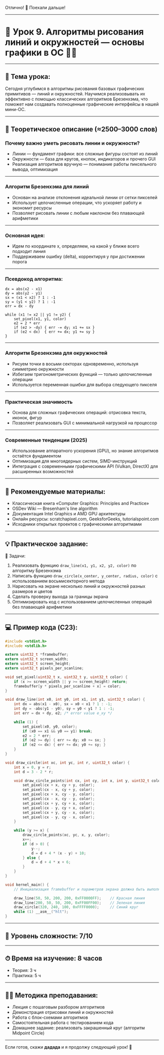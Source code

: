 Отлично! 🚀 Поехали дальше!

---

# 🔹 Урок 9. Алгоритмы рисования линий и окружностей — основы графики в ОС 🎯📐

---

## 🧩 Тема урока:

Сегодня углубимся в алгоритмы рисования базовых графических примитивов — линий и окружностей. Научимся реализовывать их эффективно с помощью классических алгоритмов Брезенхэма, что поможет нам создавать полноценные графические интерфейсы в нашей мини-ОС.

---

## 🧠 Теоретическое описание (≈2500–3000 слов)

### Почему важно уметь рисовать линии и окружности?

* Линии — фундамент графики: все сложные фигуры состоят из линий
* Окружности — база для кругов, кнопок, индикаторов и прочего GUI
* Реализация алгоритмов вручную — понимание работы пиксельного вывода, оптимизация

---

### Алгоритм Брезенхэма для линий

* Основан на анализе отклонения идеальной линии от сетки пикселей
* Использует целочисленные операции, что ускоряет работу и экономит ресурсы
* Позволяет рисовать линии с любым наклоном без плавающей арифметики

---

### Основная идея:

* Идем по координате x, определяем, на какой y ближе всего подходит линия
* Поддерживаем ошибку (delta), корректируя y при достижении порога

---

### Псевдокод алгоритма:

```
dx = abs(x2 - x1)
dy = abs(y2 - y1)
sx = (x1 < x2) ? 1 : -1
sy = (y1 < y2) ? 1 : -1
err = dx - dy

while (x1 != x2 || y1 != y2) {
    set_pixel(x1, y1, color)
    e2 = 2 * err
    if (e2 > -dy) { err -= dy; x1 += sx }
    if (e2 < dx)  { err += dx; y1 += sy }
}
```

---

### Алгоритм Брезенхэма для окружностей

* Рисуем точки в восьми секторах одновременно, используя симметрию окружности
* Избегаем тригонометрических функций — только целочисленные операции
* Используется переменная ошибки для выбора следующего пикселя

---

### Практическая значимость

* Основа для сложных графических операций: отрисовка текста, иконок, фигур
* Позволяет реализовать GUI с минимальной нагрузкой на процессор

---

### Современные тенденции (2025)

* Использование аппаратного ускорения (GPU), но знание алгоритмов остаётся фундаментом
* Оптимизация для многоядерных систем, SIMD-инструкций
* Интеграция с современными графическими API (Vulkan, DirectX) для расширенных возможностей

---

## 📘 Рекомендуемые материалы:

* Классическая книга «Computer Graphics: Principles and Practice»
* OSDev Wiki — Bresenham's line algorithm
* Документация Intel Graphics и AMD GPU архитектуры
* Онлайн ресурсы: scratchapixel.com, GeeksforGeeks, tutorialspoint.com
* Исходники открытых проектов с графическими алгоритмами

---

## 💡 Практическое задание:

🔨 Задачи:

1. Реализовать функцию `draw_line(x1, y1, x2, y2, color)` по алгоритму Брезенхэма
2. Написать функцию `draw_circle(x_center, y_center, radius, color)` с использованием восьмисекторного метода
3. Нарисовать на экране несколько линий и окружностей разных размеров и цветов
4. Сделать проверку выхода за границы экрана
5. Оптимизировать код с использованием целочисленных операций без плавающей арифметики

---

## 💻 Пример кода (C23):

```c
#include <stdint.h>
#include <stdlib.h>

extern uint32_t *framebuffer;
extern uint32_t screen_width;
extern uint32_t screen_height;
extern uint32_t pixels_per_scanline;

void set_pixel(uint32_t x, uint32_t y, uint32_t color) {
    if (x >= screen_width || y >= screen_height) return;
    framebuffer[y * pixels_per_scanline + x] = color;
}

void draw_line(int x0, int y0, int x1, int y1, uint32_t color) {
    int dx = abs(x1 - x0), sx = x0 < x1 ? 1 : -1;
    int dy = -abs(y1 - y0), sy = y0 < y1 ? 1 : -1;
    int err = dx + dy, e2; /* error value e_xy */

    while (1) {
        set_pixel(x0, y0, color);
        if (x0 == x1 && y0 == y1) break;
        e2 = 2 * err;
        if (e2 >= dy) { err += dy; x0 += sx; }
        if (e2 <= dx) { err += dx; y0 += sy; }
    }
}

void draw_circle(int xc, int yc, int r, uint32_t color) {
    int x = 0, y = r;
    int d = 3 - 2 * r;

    void draw_circle_points(int cx, int cy, int x, int y, uint32_t color) {
        set_pixel(cx + x, cy + y, color);
        set_pixel(cx - x, cy + y, color);
        set_pixel(cx + x, cy - y, color);
        set_pixel(cx - x, cy - y, color);
        set_pixel(cx + y, cy + x, color);
        set_pixel(cx - y, cy + x, color);
        set_pixel(cx + y, cy - x, color);
        set_pixel(cx - y, cy - x, color);
    }

    while (y >= x) {
        draw_circle_points(xc, yc, x, y, color);
        x++;
        if (d > 0) {
            y--;
            d = d + 4 * (x - y) + 10;
        } else {
            d = d + 4 * x + 6;
        }
    }
}

void kernel_main() {
    // Инициализация framebuffer и параметров экрана должна быть выполнена ранее

    draw_line(50, 50, 200, 200, 0xFF0000FF);    // Красная линия
    draw_line(200, 50, 50, 200, 0xFF00FF00);    // Зеленая линия
    draw_circle(320, 240, 100, 0xFFFF0000);     // Синий круг
    while (1) __asm__("hlt");
}
```

---

## 🧠 Уровень сложности: 7/10

---

## ⏱ Время на изучение: 8 часов

* Теория: 3 ч
* Практика: 5 ч

---

## 🧑‍🏫 Методика преподавания:

* Лекция с пошаговым разбором алгоритмов
* Демонстрация отрисовки линий и окружностей
* Работа с блок-схемами алгоритмов
* Самостоятельная работа с тестированием кода
* Домашнее задание: реализовать закрашенный круг (алгоритм Midpoint Circle)

---

Если готов, скажи **дадада** и я продолжу следующий урок! 🌟
